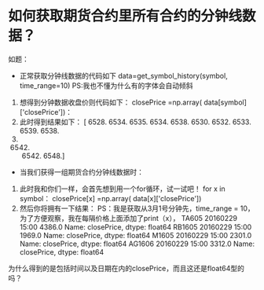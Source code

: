 # 如何获取期货合约里所有合约的分钟线数据？

 如题：
* 正常获取分钟线数据的代码如下
data=get_symbol_history(symbol, time_range=10) PS:我也不懂为什么有的字体会自动倾斜
1. 想得到分钟数据收盘价则代码如下：
closePrice =np.array( data[symbol]['closePrice'])：
2. 此时得到结果如下：
[ 6528.  6534.  6535.  6534.  6538.  6530.  6532.  6533.  6539.  6538.
  6539.  6542.  6542.  6548.]
* 当我们获得一组期货合约分钟线数据时：
1. 此时我和你们一样，会首先想到用一个for循环，试一试吧！
for x in symbol：
	closePrice[x] =np.array( data[x]['closePrice'])
2. 然后你将拥有一下结果： PS：我是获取从3月1号分钟先，time_range = 10，为了方便观察，我在每隔价格上面添加了print（x），
TA605
20160229 15:00    4386.0
Name: closePrice, dtype: float64
RB1605
20160229 15:00    1969.0
Name: closePrice, dtype: float64
M1605
20160229 15:00    2301.0
Name: closePrice, dtype: float64
AG1606
20160229 15:00    3312.0
Name: closePrice, dtype: float64


为什么得到的是包括时间以及日期在内的closePrice，而且这还是float64型的吗？
	